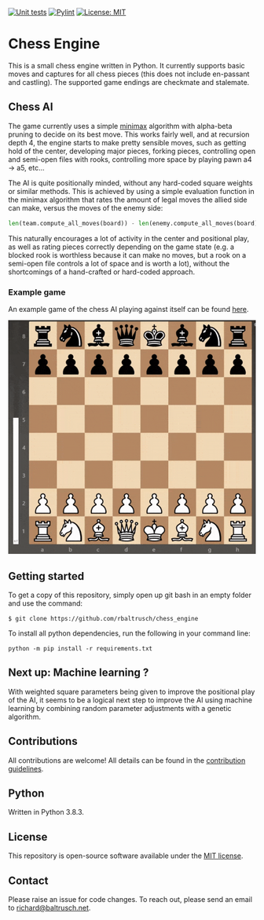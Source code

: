 [![Unit tests](https://github.com/rbaltrusch/chess_engine/actions/workflows/pytest-unit-tests.yml/badge.svg)](https://github.com/rbaltrusch/chess_engine/actions/workflows/pytest-unit-tests.yml)
[![Pylint](https://github.com/rbaltrusch/chess_engine/actions/workflows/pylint.yml/badge.svg)](https://github.com/rbaltrusch/chess_engine/actions/workflows/pylint.yml)
[![License: MIT](https://img.shields.io/badge/License-MIT-purple.svg)](https://opensource.org/licenses/MIT)

# Chess Engine

This is a small chess engine written in Python. It currently supports basic moves and captures for all chess pieces (this does not include en-passant and castling). The supported game endings are checkmate and stalemate.

## Chess AI

The game currently uses a simple [minimax](https://en.wikipedia.org/wiki/Minimax) algorithm with alpha-beta pruning to decide on its best move. This works fairly well, and at recursion depth 4, the engine starts to make pretty sensible moves, such as getting hold of the center, developing major pieces, forking pieces, controlling open and semi-open files with rooks, controlling more space by playing pawn a4 -> a5, etc...

The AI is quite positionally minded, without any hard-coded square weights or similar methods. This is achieved by using a simple evaluation function in the minimax algorithm that rates the amount of legal moves the allied side can make, versus the moves of the enemy side:

```python
len(team.compute_all_moves(board)) - len(enemy.compute_all_moves(board))
```

This naturally encourages a lot of activity in the center and positional play, as well as rating pieces correctly depending on the game state (e.g. a blocked rook is worthless because it can make no moves, but a rook on a semi-open file controls a lot of space and is worth a lot), without the shortcomings of a hand-crafted or hard-coded approach.

### Example game

An example game of the chess AI playing against itself can be found [here](https://www.chess.com/analysis/game/pgn/4TbhVit3ki).

![Chess artificial intelligence playing a game](media/chess_ai.gif?raw=true "Chess artificial intelligence playing a game")

## Getting started

To get a copy of this repository, simply open up git bash in an empty folder and use the command:

    $ git clone https://github.com/rbaltrusch/chess_engine

To install all python dependencies, run the following in your command line:

    python -m pip install -r requirements.txt

## Next up: Machine learning ?

With weighted square parameters being given to improve the positional play of the AI, it seems to be a logical next step to improve the AI using machine learning by combining random parameter adjustments with a genetic algorithm.

## Contributions

All contributions are welcome! All details can be found in the [contribution guidelines](CONTRIBUTING.md).

## Python

Written in Python 3.8.3.

## License

This repository is open-source software available under the [MIT license](https://github.com/rbaltrusch/chess_engine/blob/master/LICENSE).

## Contact

Please raise an issue for code changes. To reach out, please send an email to richard@baltrusch.net.

